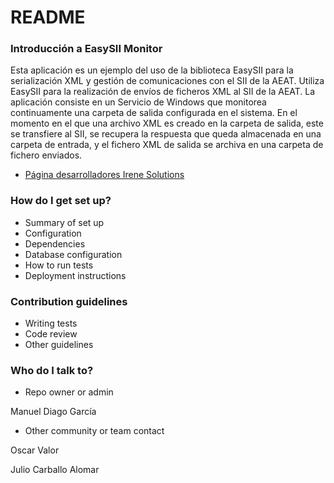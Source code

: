 # README #

### Introducción a EasySII Monitor ###

Esta aplicación es un ejemplo del uso de la biblioteca EasySII para la serialización XML y gestión de comunicaciones con el SII de la AEAT. Utiliza EasySII para la realización de envíos de ficheros XML al SII de la AEAT. 
La aplicación consiste en un Servicio de Windows que monitorea continuamente una carpeta de salida configurada en el sistema. En el momento en el que una archivo XML es creado en la carpeta de salida, este se transfiere al SII, se recupera la respuesta que queda almacenada en una carpeta de entrada, y el fichero XML de salida se archiva en una carpeta de fichero enviados.

* [Página desarrolladores Irene Solutions](https://www.irenesolutions.com/developers.html#sii)

### How do I get set up? ###

* Summary of set up
* Configuration
* Dependencies
* Database configuration
* How to run tests
* Deployment instructions

### Contribution guidelines ###

* Writing tests
* Code review
* Other guidelines

### Who do I talk to? ###

* Repo owner or admin

Manuel Diago García

* Other community or team contact

Oscar Valor

Julio Carballo Alomar
